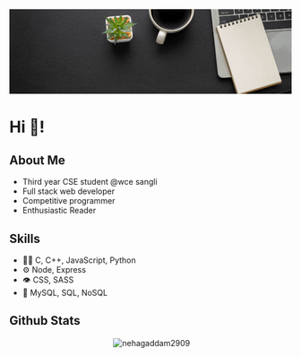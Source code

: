 <img src="https://github.com/Nehagaddam2909/Nehagaddam2909/blob/main/neha.gif" />
<h1>Hi 👋!</h1>

  ##   About Me
<ul>
  <li>
    Third year CSE student @wce sangli </li>
  <li>Full stack web developer </li>
  <li>Competitive programmer</li>
  <li>Enthusiastic Reader</li>
</ul>

  ##  Skills
  
 <ul>
  <li>👩‍💻 C, C++, JavaScript, Python</li>
  <li>⚙️ Node, Express </li>
  <li>👁️ CSS, SASS</li>
  <li>💽 MySQL, SQL, NoSQL </li>
 </ul>
  
 ## Github Stats
<p align="center">&nbsp;<img align="center" src="https://github-readme-streak-stats.herokuapp.com/?user=nehagaddam2909&theme=radical" alt="nehagaddam2909" /></p>
